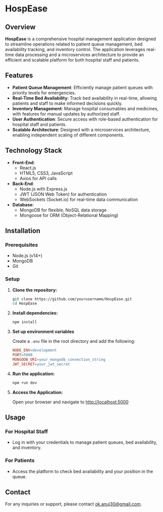 # HospEase

## Overview
**HospEase** is a comprehensive hospital management application designed to streamline operations related to patient queue management, bed availability tracking, and inventory control. The application leverages real-time data processing and a microservices architecture to provide an efficient and scalable platform for both hospital staff and patients.

## Features
- **Patient Queue Management**: Efficiently manage patient queues with priority levels for emergencies.
- **Real-Time Bed Availability**: Track bed availability in real-time, allowing patients and staff to make informed decisions quickly.
- **Inventory Management**: Manage hospital consumables and medicines, with features for manual updates by authorized staff.
- **User Authentication**: Secure access with role-based authentication for hospital staff and patients.
- **Scalable Architecture**: Designed with a microservices architecture, enabling independent scaling of different components.

## Technology Stack
- **Front-End**: 
  - React.js
  - HTML5, CSS3, JavaScript
  - Axios for API calls
- **Back-End**: 
  - Node.js with Express.js
  - JWT (JSON Web Token) for authentication
  - WebSockets (Socket.io) for real-time data communication
- **Database**: 
  - MongoDB for flexible, NoSQL data storage
  - Mongoose for ORM (Object-Relational Mapping)

## Installation
### Prerequisites
- Node.js (v14+)
- MongoDB
- Git

### Setup
1. **Clone the repository:**
   ```bash
   git clone https://github.com/yourusername/HospEase.git
   cd HospEase
2. **Install dependencies:**

    ```bash
    npm install
    ```

3. **Set up environment variables**

    Create a `.env` file in the root directory and add the following:

    ```makefile
    NODE_ENV=development
    PORT=5000
    MONGODB_URI=your_mongodb_connection_string
    JWT_SECRET=your_jwt_secret
    ```

4. **Run the application:**

    ```bash
    npm run dev
    ```

5. **Access the Application:**

    Open your browser and navigate to [http://localhost:5000](http://localhost:5000)

## Usage

### For Hospital Staff
- Log in with your credentials to manage patient queues, bed availability, and inventory.

### For Patients
- Access the platform to check bed availability and your position in the queue.

## Contact

For any inquiries or support, please contact [ok.anuj30@gmail.com](mailto:ok.anuj30@gmail.com).
